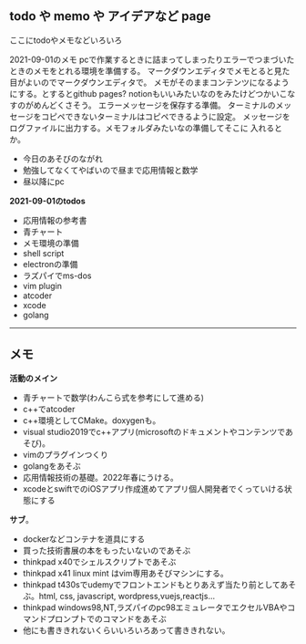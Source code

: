 ## todo や memo や アイデアなど page

ここにtodoやメモなどいろいろ

2021-09-01のメモ
pcで作業するときに詰まってしまったりエラーでつまづいたときのメモをとれる環境を準備する。
マークダウンエディタでメモとると見た目がよいのでマークダウンエディタで。
メモがそのままコンテンツになるようにする。とするとgithub pages?
notionもいいみたいなのをみたけどつかいこなすのがめんどくさそう。
エラーメッセージを保存する準備。
ターミナルのメッセージをコピペできないターミナルはコピペできるように設定。
メッセージをログファイルに出力する。メモフォルダみたいなの準備してそこに
入れるとか。

- 今日のあそびのながれ
- 勉強してなくてやばいので昼まで応用情報と数学
- 昼以降にpc

**2021-09-01のtodos**

- 応用情報の参考書
- 青チャート
- メモ環境の準備
- shell script
- electronの準備
- ラズパイでms-dos
- vim plugin
- atcoder
- xcode
- golang

***

## メモ
**活動のメイン**
- 青チャートで数学(わんこら式を参考にして進める)
- c++でatcoder
- c++環境としてCMake。doxygenも。
- visual studio2019でc++アプリ(microsoftのドキュメントやコンテンツであそび)。
- vimのプラグインつくり
- golangをあそぶ
- 応用情報技術の基礎。2022年春にうける。
- xcodeとswiftでのiOSアプリ作成進めてアプリ個人開発者でくっていける状態にする

**サブ**。
- dockerなどコンテナを道具にする
- 買った技術書展の本をもったいないのであそぶ
- thinkpad x40でシェルスクリプトであそぶ
- thinkpad x41 linux mint はvim専用あそびマシンにする。
- thinkpad t430sでudemyでフロントエンドもとりあえず当たり前としてあそぶ。html, css, javascript, wordpress,vuejs,reactjs...
- thinkpad windows98,NT,ラズパイのpc98エミュレータでエクセルVBAやコマンドプロンプトでのコマンドをあそぶ
- 他にも書ききれないくらいいろいろあって書ききれない。
 
 
